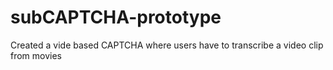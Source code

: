 # subCAPTCHA-prototype
Created a vide based CAPTCHA where users have to transcribe a video clip from movies
